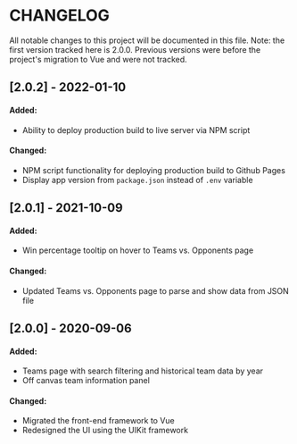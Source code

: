 # CHANGELOG
All notable changes to this project will be documented in this file. Note: the first version tracked here is 2.0.0. Previous versions were before the project's migration to Vue and were not tracked.

## [2.0.2] - 2022-01-10
#### Added:

  - Ability to deploy production build to live server via NPM script

#### Changed:

  - NPM script functionality for deploying production build to Github Pages
  - Display app version from `package.json` instead of `.env` variable

## [2.0.1] - 2021-10-09
#### Added:

  - Win percentage tooltip on hover to Teams vs. Opponents page

#### Changed:

  - Updated Teams vs. Opponents page to parse and show data from JSON file

## [2.0.0] - 2020-09-06
#### Added:

  - Teams page with search filtering and historical team data by year
  - Off canvas team information panel

#### Changed:

  - Migrated the front-end framework to Vue
  - Redesigned the UI using the UIKit framework